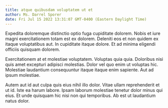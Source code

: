 ```yaml
---
title: atque quibusdam voluptatem ut et
author: Ms. Darrel Sporer
date: Fri Jul 15 2022 13:31:07 GMT-0400 (Eastern Daylight Time)
---
```

Expedita doloremque distinctio optio fuga cupiditate dolorem. Nobis et iure magni exercitationem totam est ex dolorem. Deleniti eos et non quidem ex itaque voluptatibus aut. In cupiditate itaque dolore. Et ad minima eligendi officiis quisquam dolorem.

 Exercitationem at et molestiae voluptatem. Voluptas quia quia. Doloribus nisi quis amet excepturi adipisci molestias. Dolor vel quo enim ut voluptas hic. Molestiae laudantium consequuntur itaque itaque enim sapiente. Aut ad ipsum molestiae.

 Autem aut id aut culpa quis eius nihil illo dolor. Vitae ullam reprehenderit et ut id. Iste ea harum labore. Ipsam laborum molestiae tenetur dolor minus qui eius. Et unde quisquam hic nisi non qui temporibus. Ab est ut laudantium natus dolor.